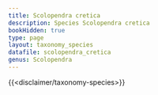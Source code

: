 ```yaml
---
title: Scolopendra cretica
description: Species Scolopendra cretica
bookHidden: true
type: page
layout: taxonomy_species
datafile: scolopendra_cretica
genus: Scolopendra
---
```


{{<disclaimer/taxonomy-species>}}